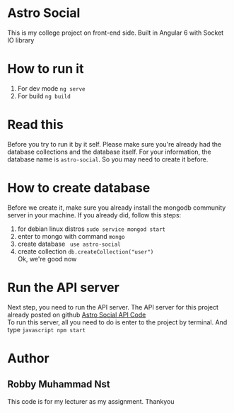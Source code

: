 # Astro Social
This is my college project on front-end side. Built in Angular 6 with Socket IO library  

# How to run it
1. For dev mode ``` ng serve ```  
2. For build ``` ng build ```  

# Read this
Before you try to run it by it self. Please make sure you're already had the database collections and the database itself. For your information, the database name is ``` astro-social ```. So you may need to create it before.

# How to create database
Before we create it, make sure you already install the mongodb community server in your machine. If you already did, follow this steps:  
1. for debian linux distros ``` sudo service mongod start ```
2. enter to mongo with command ``` mongo ```  
3. create database ```  use astro-social  ```
4. create collection ``` db.createCollection("user") ```  
Ok, we're good now

# Run the API server
Next step, you need to run the API server. The API server for this project already posted on github [Astro Social API Code](https://github.com/OrionStark/mw-astronomy)  
To run this server, all you need to do is enter to the project by terminal. And type ```javascript npm start ```

# Author
## Robby Muhammad Nst
This code is for my lecturer as my assignment. Thankyou
